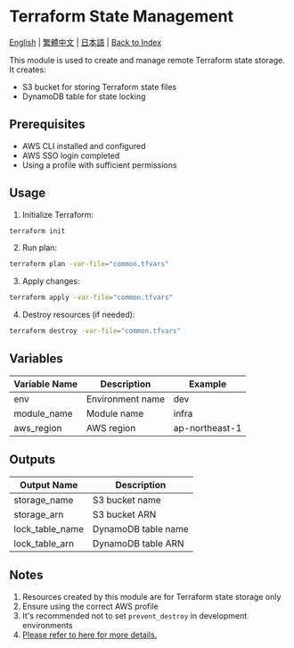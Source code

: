# Terraform State Management

[English](README.md) | [繁體中文](../zh-tw/README.md) | [日本語](../ja/README.md) | [Back to Index](../README.md)

This module is used to create and manage remote Terraform state storage. It creates:
- S3 bucket for storing Terraform state files
- DynamoDB table for state locking

## Prerequisites

- AWS CLI installed and configured
- AWS SSO login completed
- Using a profile with sufficient permissions

## Usage

1. Initialize Terraform:
```bash
terraform init
```

2. Run plan:
```bash
terraform plan -var-file="common.tfvars"
```

3. Apply changes:
```bash
terraform apply -var-file="common.tfvars"
```

4. Destroy resources (if needed):
```bash
terraform destroy -var-file="common.tfvars"
```

## Variables

| Variable Name | Description | Example |
|--------------|-------------|---------|
| env | Environment name | dev |
| module_name | Module name | infra |
| aws_region | AWS region | ap-northeast-1 |

## Outputs

| Output Name | Description |
|------------|-------------|
| storage_name | S3 bucket name |
| storage_arn | S3 bucket ARN |
| lock_table_name | DynamoDB table name |
| lock_table_arn | DynamoDB table ARN |

## Notes

1. Resources created by this module are for Terraform state storage only
2. Ensure using the correct AWS profile
3. It's recommended not to set `prevent_destroy` in development environments
4. [Please refer to here for more details.](../../notes/about_terraform_state.md)